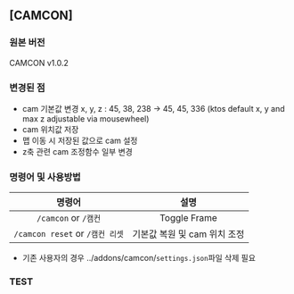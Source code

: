 ## [CAMCON]

### 원본 버전
CAMCON v1.0.2


### 변경된 점
* cam 기본값 변경 x, y, z : 45, 38, 238 -> 45, 45, 336 (ktos default x, y and max z adjustable via mousewheel)
* cam 위치값 저장
* 맵 이동 시 저장된 값으로 cam 설정
* z축 관련 cam 조정함수 일부 변경


### 명령어 및 사용방법
| 명령어 | 설명 |
|:---:|:---:|
| ``/camcon`` or ``/캠컨`` | Toggle Frame |
| ``/camcon reset`` or ``/캠컨 리셋`` | 기본값 복원 및 cam 위치 조정 |
* 기존 사용자의 경우 ../addons/camcon/``settings.json``파일 삭제 필요


### TEST
